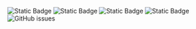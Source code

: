 ![Static Badge](https://img.shields.io/badge/blacklists-60-000000) ![Static Badge](https://img.shields.io/badge/blacklisted-2608659-cc0000) ![Static Badge](https://img.shields.io/badge/whitelisted-2244-00CC00) ![Static Badge](https://img.shields.io/badge/streaming_blacklist-28107-000000) ![GitHub issues](https://img.shields.io/github/issues/fabriziosalmi/blacklists)
